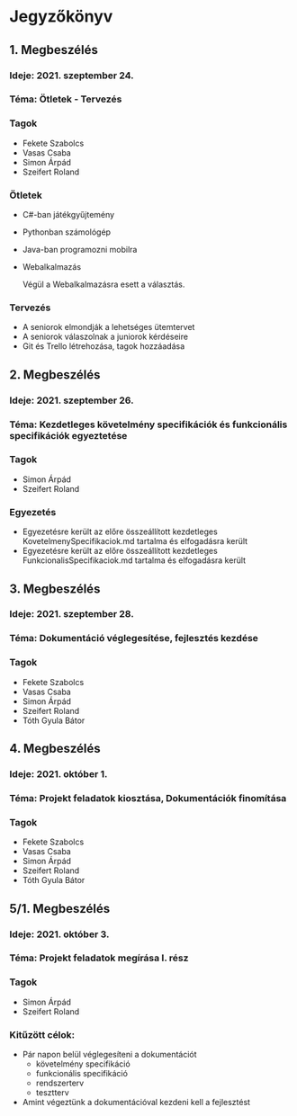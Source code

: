 
# Jegyzőkönyv

## 1. Megbeszélés
### Ideje: 2021. szeptember 24.
### Téma: Ötletek - Tervezés
### Tagok
- Fekete Szabolcs
- Vasas Csaba
- Simon Árpád
- Szeifert Roland

### Ötletek
- C#-ban játékgyűjtemény
- Pythonban számológép
- Java-ban programozni mobilra
- Webalkalmazás

  Végül a Webalkalmazásra esett a választás.
  
### Tervezés
- A seniorok elmondják a lehetséges ütemtervet
- A seniorok válaszolnak a juniorok kérdéseire
- Git és Trello létrehozása, tagok hozzáadása


## 2. Megbeszélés
### Ideje: 2021. szeptember 26.
### Téma: Kezdetleges követelmény specifikációk és funkcionális specifikációk egyeztetése
### Tagok
- Simon Árpád
- Szeifert Roland

### Egyezetés
- Egyezetésre került az előre összeállított kezdetleges KovetelmenySpecifikaciok.md tartalma és elfogadásra került
- Egyezetésre került az előre összeállított kezdetleges FunkcionalisSpecifikaciok.md tartalma és elfogadásra került


## 3. Megbeszélés
### Ideje: 2021. szeptember 28.
### Téma: Dokumentáció véglegesítése, fejlesztés kezdése
### Tagok
- Fekete Szabolcs
- Vasas Csaba
- Simon Árpád
- Szeifert Roland
- Tóth Gyula Bátor

## 4. Megbeszélés
### Ideje: 2021. október 1.
### Téma: Projekt feladatok kiosztása, Dokumentációk finomítása
### Tagok
- Fekete Szabolcs
- Vasas Csaba
- Simon Árpád
- Szeifert Roland
- Tóth Gyula Bátor

## 5/1. Megbeszélés
### Ideje: 2021. október 3.
### Téma: Projekt feladatok megírása I. rész
### Tagok
- Simon Árpád
- Szeifert Roland


### Kitűzött célok:
- Pár napon belül véglegesíteni a dokumentációt
  - követelmény specifikáció
  - funkcionális specifikáció
  - rendszerterv
  - tesztterv
- Amint végeztünk a dokumentációval kezdeni kell a fejlesztést